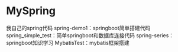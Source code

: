 # MySpring
我自己的spring代码
spring-demo1：springboot简单搭建代码
spring_simple_test：简单springboot和数据库连接代码
spring-series：springboot知识学习
MybatisTest：mybatis框架搭建

